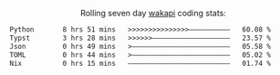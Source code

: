 <p align="center">Rolling seven day <a href="https://wakapi.dev/"/>wakapi</a> coding stats:</p>
<!--START_SECTION:waka-->

```txt
Python       8 hrs 51 mins   >>>>>>>>>>>>>>>——————————   60.08 %
Typst        3 hrs 28 mins   >>>>>>———————————————————   23.57 %
Json         0 hrs 49 mins   >————————————————————————   05.58 %
TOML         0 hrs 44 mins   >————————————————————————   05.02 %
Nix          0 hrs 15 mins   —————————————————————————   01.74 %
```

<!--END_SECTION:waka-->
